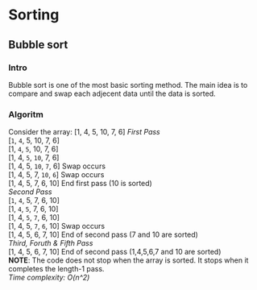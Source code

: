 # Sorting
## Bubble sort
### Intro
Bubble sort is one of the most basic sorting method.
The main idea is to compare and swap each adjecent data until the data is sorted.
### Algoritm
Consider the array: [1, 4, 5, 10, 7, 6]
*_First Pass_*<br>
[`1`, `4`, 5, 10, 7, 6]<br>
[1, `4`, `5`, 10, 7, 6]<br>
[1, 4, `5`, `10`, 7, 6]<br>
[1, 4, 5, `10`, `7`, 6] Swap occurs <br>
[1, 4, 5, 7, `10`, `6`] Swap occurs <br>
[1, 4, 5, 7, 6, 10] End first pass (10 is sorted)<br>
*_Second Pass_*<br>
[`1`, `4`, 5, 7, 6, 10] <br>
[1, `4`, `5`, 7, 6, 10] <br>
[1, 4, `5`, `7`, 6, 10] <br>
[1, 4, 5, `7`, `6`, 10] Swap occurs <br>
[1, 4, 5, 6, 7, 10] End of second pass (7 and 10 are sorted)<br>
*_Third, Foruth & Fifth Pass_*<br>
[1, 4, 5, 6, 7, 10] End of second pass (1,4,5,6,7 and 10 are sorted)<br>
**NOTE**: The code does not stop when the array is sorted. It stops when it completes the length-1 pass.<br>
*_Time complexity: O(n^2)_*